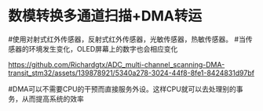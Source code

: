 # 数模转换多通道扫描+DMA转运

#使用对射式红外传感器，反射式红外传感器，光敏传感器，热敏传感器。
#当传感器的环境发生变化，OLED屏幕上的数字也会相应变化

https://github.com/Richardgtx/ADC_multi-channel_scanning-DMA-transit_stm32/assets/139878921/5340a278-3024-44f8-8fe1-8424831d97bf

#DMA可以不需要CPU的干预而直接服务外设。这样CPU就可以去处理别的事务，从而提高系统的效率
